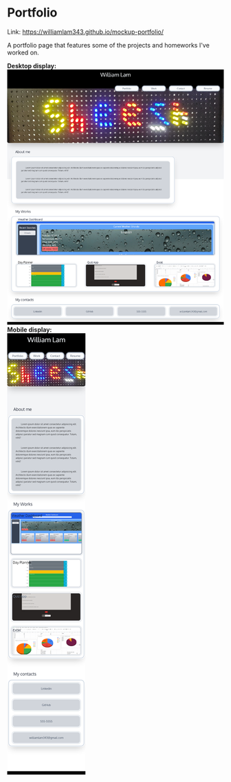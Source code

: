 # Portfolio

Link: https://williamlam343.github.io/mockup-portfolio/

A portfolio page that features some of the projects and homeworks I've worked on. 

**Desktop display:**
![img of mockup-desktop](https://github.com/Williamlam343/mockup-portfolio/blob/main/img/screencapture-127-0-0-1-5501-homeworks-mockup-portfolio-index-html-2021-09-10-23_46_09%20(1).png)
<br />
**Mobile display:**
<br />
![img of mockup-mobile](https://github.com/Williamlam343/mockup-portfolio/blob/main/img/mobilefirst.png)
